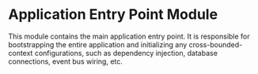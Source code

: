 # Application Entry Point Module
This module contains the main application entry point. It is responsible for bootstrapping
the entire application and initializing any cross-bounded-context configurations, such
as dependency injection, database connections, event bus wiring, etc.